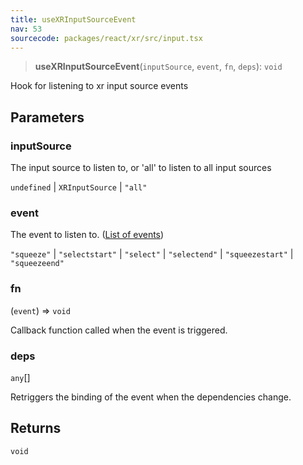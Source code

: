 ```yaml
---
title: useXRInputSourceEvent
nav: 53
sourcecode: packages/react/xr/src/input.tsx
---
```


> **useXRInputSourceEvent**(`inputSource`, `event`, `fn`, `deps`): `void`

Hook for listening to xr input source events

## Parameters

### inputSource

The input source to listen to, or 'all' to listen to all input sources

`undefined` | `XRInputSource` | `"all"`

### event

The event to listen to. ([List of events](https://developer.mozilla.org/en-US/docs/Web/API/XRInputSourceEvent))

`"squeeze"` | `"selectstart"` | `"select"` | `"selectend"` | `"squeezestart"` | `"squeezeend"`

### fn

(`event`) => `void`

Callback function called when the event is triggered.

### deps

`any`[]

Retriggers the binding of the event when the dependencies change.

## Returns

`void`
